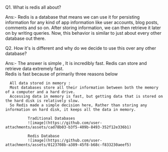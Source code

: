 Q1. What is redis all about?

Ans:- Redis is a database that means we can use it for persisting information for any kind of app information like user accounts, blog posts, comments and so on.
       After storing information, we can then retrieve it later on by writing queries. Now, this behavior is similar to just about every other database out there.
       
Q2. How it's is different and why do we decide to use this over any other database?

Ans:- The answer is simple , It is incredibly fast. Redis can store and retrieve data extremely fast.  
      Redis is fast because of primarily three reasons below 
     
      All data stored in memory :
      Most databases store all their information between both the memory of a computer and a hard drive.
      Accessing data in memory is fast, but getting data that is stored on the hard disk is relatively slow.
      So Redis made a simple decision here, Rather than storing any information on hard disk, it keeps all the data in memory.

              Traditional Databases      
              ![image](https://github.com/user-attachments/assets/cad78b03-b3f5-409b-8493-352f12e336b1)
              
              Redis Database
              ![image](https://github.com/user-attachments/assets/0123708b-a389-45f8-b68c-f833230aeef5)


      
    
